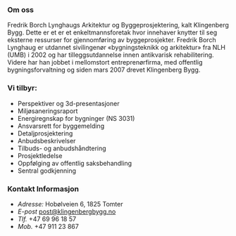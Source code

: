 ### Om oss
Fredrik Borch Lynghaugs Arkitektur og Byggeprosjektering, kalt Klingenberg Bygg. Dette er et er et enkeltmannsforetak hvor innehaver knytter til seg eksterne ressurser for gjennomføring av byggeprosjekter. Fredrik Borch Lynghaug er utdannet sivilingenør «bygningsteknikk og arkitektur» fra NLH (UMB) i 2002 og har tilleggsutdannelse innen antikvarisk rehabilitering. Videre har han jobbet i mellomstort entreprenørfirma, med offentlig bygningsforvaltning og siden mars 2007 drevet Klingenberg Bygg.

### Vi tilbyr:
* Perspektiver og 3d-presentasjoner
* Miljøsaneringsraport
* Energiregnskap for bygninger (NS 3031)
* Ansvarsrett for byggemelding
* Detaljprosjektering
* Anbudsbeskrivelser
* Tilbuds- og anbudshåndtering
* Prosjektledelse
* Oppfølging av offentlig saksbehandling
* Sentral godkjenning

### Kontakt Informasjon
* *Adresse:* Hobølveien 6, 1825 Tomter
* *E-post* [post@klingenbergbygg.no](mailto:post@klingenbergbygg.no)
* *Tlf.* +47 69 96 18 57
* *Mob.* +47 911 23 867
